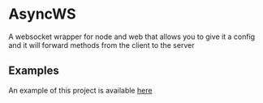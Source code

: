# AsyncWS

A websocket wrapper for node and web that allows you to give it a config and it will forward methods from the client to the server

## Examples

An example of this project is available [here](https://github.com/anbcodes/asyncwstexting)

